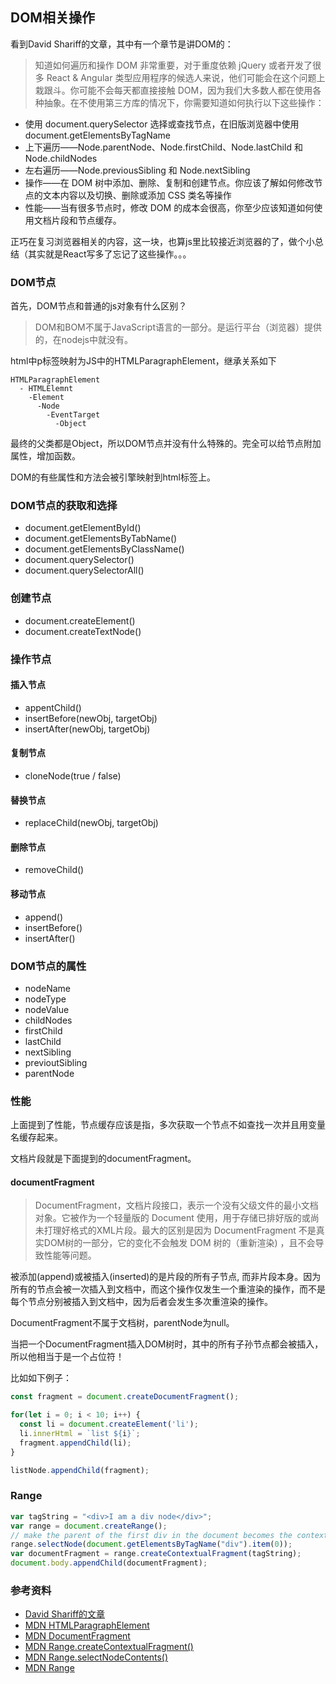 ## DOM相关操作

看到David Shariff的文章，其中有一个章节是讲DOM的：

> 知道如何遍历和操作 DOM 非常重要，对于重度依赖 jQuery 或者开发了很多 React & Angular 类型应用程序的候选人来说，他们可能会在这个问题上栽跟斗。你可能不会每天都直接接触 DOM，因为我们大多数人都在使用各种抽象。在不使用第三方库的情况下，你需要知道如何执行以下这些操作：

- 使用 document.querySelector 选择或查找节点，在旧版浏览器中使用 document.getElementsByTagName
- 上下遍历——Node.parentNode、Node.firstChild、Node.lastChild 和 Node.childNodes
- 左右遍历——Node.previousSibling 和 Node.nextSibling
- 操作——在 DOM 树中添加、删除、复制和创建节点。你应该了解如何修改节点的文本内容以及切换、删除或添加 CSS 类名等操作
- 性能——当有很多节点时，修改 DOM 的成本会很高，你至少应该知道如何使用文档片段和节点缓存。

正巧在复习浏览器相关的内容，这一块，也算js里比较接近浏览器的了，做个小总结（其实就是React写多了忘记了这些操作。。。

### DOM节点

首先，DOM节点和普通的js对象有什么区别？

>  DOM和BOM不属于JavaScript语言的一部分。是运行平台（浏览器）提供的，在nodejs中就没有。

html中p标签映射为JS中的HTMLParagraphElement，继承关系如下

```
HTMLParagraphElement
  - HTMLElemnt
    -Element
      -Node
        -EventTarget
          -Object
```

最终的父类都是Object，所以DOM节点并没有什么特殊的。完全可以给节点附加属性，增加函数。

DOM的有些属性和方法会被引擎映射到html标签上。

### DOM节点的获取和选择

- document.getElementById()
- document.getElementsByTabName() 
- document.getElementsByClassName()
- document.querySelector()
- document.querySelectorAll()

### 创建节点

- document.createElement()
- document.createTextNode()

### 操作节点

#### 插入节点

- appentChild()
- insertBefore(newObj, targetObj)
- insertAfter(newObj, targetObj)

#### 复制节点

- cloneNode(true / false)

#### 替换节点

- replaceChild(newObj, targetObj)

#### 删除节点

- removeChild()

#### 移动节点

- append()
- insertBefore()
- insertAfter()

### DOM节点的属性

- nodeName
- nodeType
- nodeValue
- childNodes
- firstChild
- lastChild
- nextSibling
- previoutSibling
- parentNode

### 性能

上面提到了性能，节点缓存应该是指，多次获取一个节点不如查找一次并且用变量名缓存起来。

文档片段就是下面提到的documentFragment。

#### documentFragment

> DocumentFragment，文档片段接口，表示一个没有父级文件的最小文档对象。它被作为一个轻量版的 Document 使用，用于存储已排好版的或尚未打理好格式的XML片段。最大的区别是因为 DocumentFragment 不是真实DOM树的一部分，它的变化不会触发 DOM 树的（重新渲染) ，且不会导致性能等问题。

被添加(append)或被插入(inserted)的是片段的所有子节点, 而非片段本身。因为所有的节点会被一次插入到文档中，而这个操作仅发生一个重渲染的操作，而不是每个节点分别被插入到文档中，因为后者会发生多次重渲染的操作。

DocumentFragment不属于文档树，parentNode为null。

当把一个DocumentFragment插入DOM树时，其中的所有子孙节点都会被插入，所以他相当于是一个占位符！

比如如下例子：

```js
const fragment = document.createDocumentFragment();

for(let i = 0; i < 10; i++) {
  const li = document.createElement('li');
  li.innerHtml = `list ${i}`;
  fragment.appendChild(li);
}

listNode.appendChild(fragment);
```

### Range

```js
var tagString = "<div>I am a div node</div>";
var range = document.createRange();
// make the parent of the first div in the document becomes the context node
range.selectNode(document.getElementsByTagName("div").item(0));
var documentFragment = range.createContextualFragment(tagString);
document.body.appendChild(documentFragment);
```

### 参考资料

- [David Shariff的文章](https://www.zhihu.com/question/41466747/answer/584673304)
- [MDN HTMLParagraphElement](https://developer.mozilla.org/en-US/docs/Web/API/HTMLParagraphElement)
- [MDN DocumentFragment](https://developer.mozilla.org/zh-CN/docs/Web/API/DocumentFragment)
- [MDN Range.createContextualFragment()](https://developer.mozilla.org/zh-CN/docs/Web/API/Range/%E5%88%9B%E5%BB%BA%E4%B8%8A%E4%B8%8B%E6%96%87%E7%89%87%E6%AE%B5)
- [MDN Range.selectNodeContents()](https://developer.mozilla.org/zh-CN/docs/Web/API/Range/selectNodeContents)
- [MDN Range](https://developer.mozilla.org/zh-CN/docs/Web/API/Range)